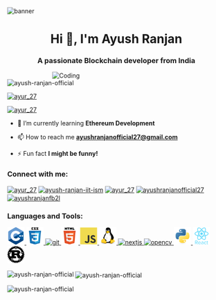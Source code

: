 <img align="center" alt="banner" height="350" width="1000" src="https://foreignpolicy.com/wp-content/themes/foreign-policy-2017/assets/src/images/power-maps/future-of-money-part-2/header.gif">
<h1 align="center">Hi 👋, I'm Ayush Ranjan</h1>
<h3 align="center">A passionate Blockchain developer from India</h3>
<img align="right" alt="Coding" width="400" src="https://cdn.dribbble.com/users/1162077/screenshots/3848914/programmer.gif">

<p align="left"> <img src="https://komarev.com/ghpvc/?username=ayush-ranjan-official&label=Profile%20views&color=0e75b6&style=flat" alt="ayush-ranjan-official" /> </p>



<p align="left"> <a href="https://twitter.com/ayur_27" target="blank"><img src="https://img.shields.io/twitter/follow/ayur_27?logo=twitter&style=for-the-badge" alt="ayur_27" /></a> </p>

<p align="left"> <a href="https://medium.com/@ayushranjanofficial27" target="blank"><img src="https://img.shields.io/twitter/follow/Medium?logo=twitter&style=for-the-badge" alt="ayur_27" /></a> </p>

- 🌱 I’m currently learning **Ethereum Development**

- 📫 How to reach me **ayushranjanofficial27@gmail.com**

- ⚡ Fun fact **I might be funny!**

<h3 align="left">Connect with me:</h3>
<p align="left">
<a href="https://twitter.com/ayur_27" target="blank"><img align="center" src="https://raw.githubusercontent.com/rahuldkjain/github-profile-readme-generator/master/src/images/icons/Social/twitter.svg" alt="ayur_27" height="30" width="40" /></a>
<a href="https://linkedin.com/in/ayush-ranjan-iit-ism" target="blank"><img align="center" src="https://raw.githubusercontent.com/rahuldkjain/github-profile-readme-generator/master/src/images/icons/Social/linked-in-alt.svg" alt="ayush-ranjan-iit-ism" height="30" width="40" /></a>
<a href="https://instagram.com/ayur_27" target="blank"><img align="center" src="https://raw.githubusercontent.com/rahuldkjain/github-profile-readme-generator/master/src/images/icons/Social/instagram.svg" alt="ayur_27" height="30" width="40" /></a>
<a href="https://www.leetcode.com/ayushranjanofficial27" target="blank"><img align="center" src="https://raw.githubusercontent.com/rahuldkjain/github-profile-readme-generator/master/src/images/icons/Social/leet-code.svg" alt="ayushranjanofficial27" height="30" width="40" /></a>
<a href="https://auth.geeksforgeeks.org/user/ayushranjanfb2l" target="blank"><img align="center" src="https://raw.githubusercontent.com/rahuldkjain/github-profile-readme-generator/master/src/images/icons/Social/geeks-for-geeks.svg" alt="ayushranjanfb2l" height="30" width="40" /></a>
</p>

<h3 align="left">Languages and Tools:</h3>
<p align="left"> <a href="https://www.w3schools.com/cpp/" target="_blank" rel="noreferrer"> <img src="https://raw.githubusercontent.com/devicons/devicon/master/icons/cplusplus/cplusplus-original.svg" alt="cplusplus" width="40" height="40"/> </a> <a href="https://www.w3schools.com/css/" target="_blank" rel="noreferrer"> <img src="https://raw.githubusercontent.com/devicons/devicon/master/icons/css3/css3-original-wordmark.svg" alt="css3" width="40" height="40"/> </a> <a href="https://git-scm.com/" target="_blank" rel="noreferrer"> <img src="https://www.vectorlogo.zone/logos/git-scm/git-scm-icon.svg" alt="git" width="40" height="40"/> </a> <a href="https://www.w3.org/html/" target="_blank" rel="noreferrer"> <img src="https://raw.githubusercontent.com/devicons/devicon/master/icons/html5/html5-original-wordmark.svg" alt="html5" width="40" height="40"/> </a> <a href="https://developer.mozilla.org/en-US/docs/Web/JavaScript" target="_blank" rel="noreferrer"> <img src="https://raw.githubusercontent.com/devicons/devicon/master/icons/javascript/javascript-original.svg" alt="javascript" width="40" height="40"/> </a> <a href="https://www.linux.org/" target="_blank" rel="noreferrer"> <img src="https://raw.githubusercontent.com/devicons/devicon/master/icons/linux/linux-original.svg" alt="linux" width="40" height="40"/> </a> <a href="https://nextjs.org/" target="_blank" rel="noreferrer"> <img src="https://cdn.worldvectorlogo.com/logos/nextjs-2.svg" alt="nextjs" width="40" height="40"/> </a> <a href="https://opencv.org/" target="_blank" rel="noreferrer"> <img src="https://www.vectorlogo.zone/logos/opencv/opencv-icon.svg" alt="opencv" width="40" height="40"/> </a> <a href="https://www.python.org" target="_blank" rel="noreferrer"> <img src="https://raw.githubusercontent.com/devicons/devicon/master/icons/python/python-original.svg" alt="python" width="40" height="40"/> </a> <a href="https://reactjs.org/" target="_blank" rel="noreferrer"> <img src="https://raw.githubusercontent.com/devicons/devicon/master/icons/react/react-original-wordmark.svg" alt="react" width="40" height="40"/> </a> <a href="https://www.rust-lang.org" target="_blank" rel="noreferrer"> <img src="https://raw.githubusercontent.com/devicons/devicon/master/icons/rust/rust-plain.svg" alt="rust" width="40" height="40"/> </a> </p>

<p><img align="left" src="https://github-readme-stats.vercel.app/api/top-langs?username=ayush-ranjan-official&show_icons=true&locale=en&layout=compact" alt="ayush-ranjan-official" /></p>

<p>&nbsp;<img align="center" src="https://github-readme-stats.vercel.app/api?username=ayush-ranjan-official&show_icons=true&locale=en" alt="ayush-ranjan-official" /></p>

<p><img align="center" src="https://github-readme-streak-stats.herokuapp.com/?user=ayush-ranjan-official&" alt="ayush-ranjan-official" /></p>
